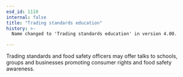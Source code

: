 ```yaml
---
esd_id: 1110
internal: false
title: "Trading standards education"
history: >-
  Name changed to 'Trading standards education' in version 4.00.

---
```


Trading standards and food safety officers may offer talks to schools, groups and businesses promoting consumer rights and food safety awareness.

